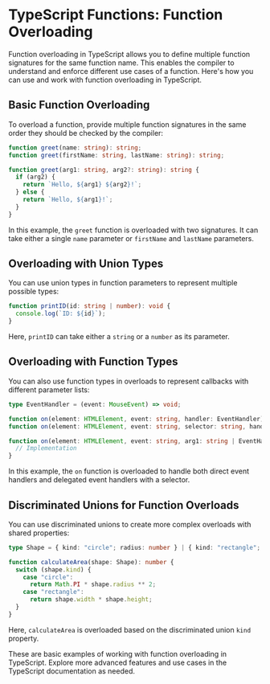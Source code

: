 # TypeScript Functions: Function Overloading

Function overloading in TypeScript allows you to define multiple function signatures for the same function name. This enables the compiler to understand and enforce different use cases of a function. Here's how you can use and work with function overloading in TypeScript.

## Basic Function Overloading

To overload a function, provide multiple function signatures in the same order they should be checked by the compiler:

```typescript
function greet(name: string): string;
function greet(firstName: string, lastName: string): string;

function greet(arg1: string, arg2?: string): string {
  if (arg2) {
    return `Hello, ${arg1} ${arg2}!`;
  } else {
    return `Hello, ${arg1}!`;
  }
}
```

In this example, the `greet` function is overloaded with two signatures. It can take either a single `name` parameter or `firstName` and `lastName` parameters.

## Overloading with Union Types

You can use union types in function parameters to represent multiple possible types:

```typescript
function printID(id: string | number): void {
  console.log(`ID: ${id}`);
}
```

Here, `printID` can take either a `string` or a `number` as its parameter.

## Overloading with Function Types

You can also use function types in overloads to represent callbacks with different parameter lists:

```typescript
type EventHandler = (event: MouseEvent) => void;

function on(element: HTMLElement, event: string, handler: EventHandler): void;
function on(element: HTMLElement, event: string, selector: string, handler: EventHandler): void;

function on(element: HTMLElement, event: string, arg1: string | EventHandler, arg2?: EventHandler): void {
  // Implementation
}
```

In this example, the `on` function is overloaded to handle both direct event handlers and delegated event handlers with a selector.

## Discriminated Unions for Function Overloads

You can use discriminated unions to create more complex overloads with shared properties:

```typescript
type Shape = { kind: "circle"; radius: number } | { kind: "rectangle"; width: number; height: number };

function calculateArea(shape: Shape): number {
  switch (shape.kind) {
    case "circle":
      return Math.PI * shape.radius ** 2;
    case "rectangle":
      return shape.width * shape.height;
  }
}
```

Here, `calculateArea` is overloaded based on the discriminated union `kind` property.

These are basic examples of working with function overloading in TypeScript. Explore more advanced features and use cases in the TypeScript documentation as needed.

